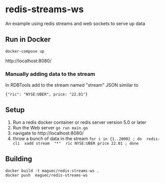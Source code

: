 # redis-streams-ws

An example using redis streams and web sockets to serve up data

## Run in Docker

```docker-compose up```

http://localhost:8080/

### Manually adding data to the stream

In RDBTools add to the stream named "stream" JSON similar to 
```
{"ric": "NYSE:UBER", price: "22.01"}
```

## Setup

1) Run a redis docker container or redis server version 5.0 or later
2) Run the Web server
```go run main.go```
3) navigate to http://localhost:8080/
4) throw a bunch of data in the stream
```for i in {1..2000} ; do  redis-cli  xadd stream  "*"  ric NYSE:UBER price 22.01 ; done```


## Building

```
docker build -t maguec/redis-streams-ws .
docker push  maguec/redis-streams-ws 
```
